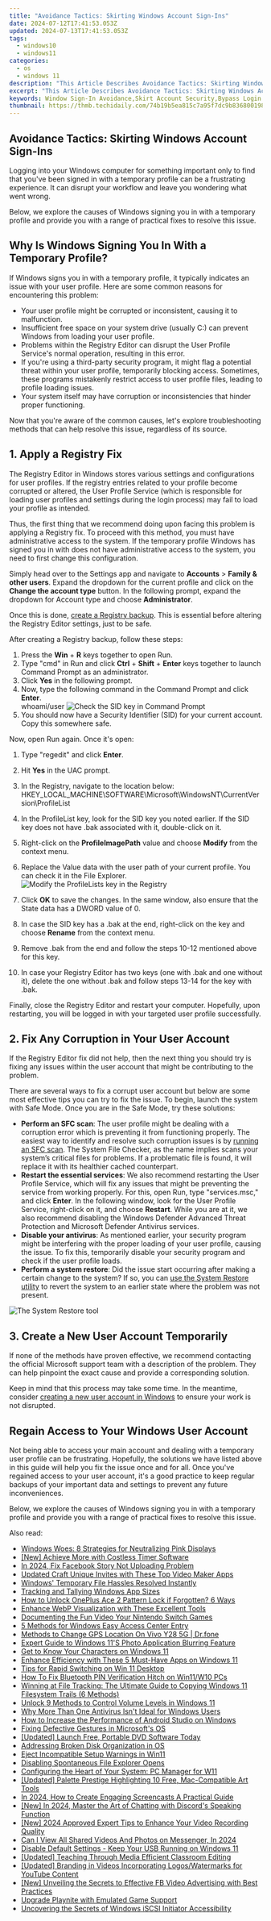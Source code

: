 ```yaml
---
title: "Avoidance Tactics: Skirting Windows Account Sign-Ins"
date: 2024-07-12T17:41:53.053Z
updated: 2024-07-13T17:41:53.053Z
tags:
  - windows10
  - windows11
categories:
  - os
  - windows 11
description: "This Article Describes Avoidance Tactics: Skirting Windows Account Sign-Ins"
excerpt: "This Article Describes Avoidance Tactics: Skirting Windows Account Sign-Ins"
keywords: Window Sign-In Avoidance,Skirt Account Security,Bypass Login Protocol,Evasion Access Tactics,Circumvent User Login,Dodge Registration Attempts,Sidestep Authentication Hurdles
thumbnail: https://thmb.techidaily.com/74b19b5ea815c7a95f7dc9b836800198030132a31b655195d0378ad85feb1cf9.jpg
---
```


## Avoidance Tactics: Skirting Windows Account Sign-Ins

 Logging into your Windows computer for something important only to find that you've been signed in with a temporary profile can be a frustrating experience. It can disrupt your workflow and leave you wondering what went wrong.

 Below, we explore the causes of Windows signing you in with a temporary profile and provide you with a range of practical fixes to resolve this issue.

## Why Is Windows Signing You In With a Temporary Profile?

If Windows signs you in with a temporary profile, it typically indicates an issue with your user profile. Here are some common reasons for encountering this problem:

* Your user profile might be corrupted or inconsistent, causing it to malfunction.
* Insufficient free space on your system drive (usually C:) can prevent Windows from loading your user profile.
* Problems within the Registry Editor can disrupt the User Profile Service's normal operation, resulting in this error.
* If you're using a third-party security program, it might flag a potential threat within your user profile, temporarily blocking access. Sometimes, these programs mistakenly restrict access to user profile files, leading to profile loading issues.
* Your system itself may have corruption or inconsistencies that hinder proper functioning.

 Now that you're aware of the common causes, let's explore troubleshooting methods that can help resolve this issue, regardless of its source.

## 1\. Apply a Registry Fix

 The Registry Editor in Windows stores various settings and configurations for user profiles. If the registry entries related to your profile become corrupted or altered, the User Profile Service (which is responsible for loading user profiles and settings during the login process) may fail to load your profile as intended.

 Thus, the first thing that we recommend doing upon facing this problem is applying a Registry fix. To proceed with this method, you must have administrative access to the system. If the temporary profile Windows has signed you in with does not have administrative access to the system, you need to first change this configuration.

 Simply head over to the Settings app and navigate to **Accounts** \> **Family & other users**. Expand the dropdown for the current profile and click on the **Change the account type** button. In the following prompt, expand the dropdown for Account type and choose **Administrator**.

 Once this is done, [create a Registry backup](https://www.makeuseof.com/tag/backup-restore-windows-registry/). This is essential before altering the Registry Editor settings, just to be safe.

 After creating a Registry backup, follow these steps:

1. Press the **Win** \+ **R** keys together to open Run.
2. Type "cmd" in Run and click **Ctrl** \+ **Shift** \+ **Enter** keys together to launch Command Prompt as an administrator.
3. Click **Yes** in the following prompt.
4. Now, type the following command in the Command Prompt and click **Enter**.  
whoami/user ![Check the SID key in Command Prompt](https://static1.makeuseofimages.com/wordpress/wp-content/uploads/2023/10/sid-key-cmd.jpg)
5. You should now have a Security Identifier (SID) for your current account. Copy this somewhere safe.

Now, open Run again. Once it's open:

1. Type "regedit" and click **Enter**.
2. Hit **Yes** in the UAC prompt.
3. In the Registry, navigate to the location below:  
HKEY_LOCAL_MACHINE\SOFTWARE\Microsoft\WindowsNT\CurrentVersion\ProfileList
4. In the ProfileList key, look for the SID key you noted earlier. If the SID key does not have .bak associated with it, double-click on it.
5. Right-click on the **ProfileImagePath** value and choose **Modify** from the context menu.

1. Replace the Value data with the user path of your current profile. You can check it in the File Explorer.  
![Modify the ProfileLists key in the Registry](https://static1.makeuseofimages.com/wordpress/wp-content/uploads/2023/10/sid-key-registry.jpg)
2. Click **OK** to save the changes. In the same window, also ensure that the State data has a DWORD value of 0\.
3. In case the SID key has a .bak at the end, right-click on the key and choose **Rename** from the context menu.
4. Remove .bak from the end and follow the steps 10-12 mentioned above for this key.
5. In case your Registry Editor has two keys (one with .bak and one without it), delete the one without .bak and follow steps 13-14 for the key with .bak.

 Finally, close the Registry Editor and restart your computer. Hopefully, upon restarting, you will be logged in with your targeted user profile successfully.

## 2\. Fix Any Corruption in Your User Account

 If the Registry Editor fix did not help, then the next thing you should try is fixing any issues within the user account that might be contributing to the problem.

 There are several ways to fix a corrupt user account but below are some most effective tips you can try to fix the issue. To begin, launch the system with Safe Mode. Once you are in the Safe Mode, try these solutions:

* **Perform an SFC scan**: The user profile might be dealing with a corruption error which is preventing it from functioning properly. The easiest way to identify and resolve such corruption issues is by [running an SFC scan](https://www.makeuseof.com/system-file-checker-sfc-windows/). The System File Checker, as the name implies scans your system’s critical files for problems. If a problematic file is found, it will replace it with its healthier cached counterpart.
* **Restart the essential services**: We also recommend restarting the User Profile Service, which will fix any issues that might be preventing the service from working properly. For this, open Run, type "services.msc," and click **Enter**. In the following window, look for the User Profile Service, right-click on it, and choose **Restart**. While you are at it, we also recommend disabling the Windows Defender Advanced Threat Protection and Microsoft Defender Antivirus services.
* **Disable your antivirus**: As mentioned earlier, your security program might be interfering with the proper loading of your user profile, causing the issue. To fix this, temporarily disable your security program and check if the user profile loads.
* **Perform a system restore**: Did the issue start occurring after making a certain change to the system? If so, you can [use the System Restore utility](https://www.makeuseof.com/tag/system-restore-factory-reset-work-windows-10/) to revert the system to an earlier state where the problem was not present.

![The System Restore tool](https://static0.makeuseofimages.com/wordpress/wp-content/uploads/2023/08/the-system-restore-tool.jpg)

## 3\. Create a New User Account Temporarily

 If none of the methods have proven effective, we recommend contacting the official Microsoft support team with a description of the problem. They can help pinpoint the exact cause and provide a corresponding solution.

 Keep in mind that this process may take some time. In the meantime, consider [creating a new user account in Windows](https://www.makeuseof.com/windows-11-create-local-user-account/) to ensure your work is not disrupted.

## Regain Access to Your Windows User Account

 Not being able to access your main account and dealing with a temporary user profile can be frustrating. Hopefully, the solutions we have listed above in this guide will help you fix the issue once and for all. Once you've regained access to your user account, it's a good practice to keep regular backups of your important data and settings to prevent any future inconveniences.

 Below, we explore the causes of Windows signing you in with a temporary profile and provide you with a range of practical fixes to resolve this issue.



<ins class="adsbygoogle"
      style="display:block"
      data-ad-client="ca-pub-7571918770474297"
      data-ad-slot="8358498916"
      data-ad-format="auto"
      data-full-width-responsive="true"></ins>
<span class="atpl-alsoreadstyle">Also read:</span>
<div><ul>
<li><a href="https://win11-tips.techidaily.com/windows-woes-8-strategies-for-neutralizing-pink-displays/"><u>Windows Woes: 8 Strategies for Neutralizing Pink Displays</u></a></li>
<li><a href="https://extra-resources.techidaily.com/new-achieve-more-with-costless-timer-software/"><u>[New] Achieve More with Costless Timer Software</u></a></li>
<li><a href="https://facebook-clips.techidaily.com/in-2024-fix-facebook-story-not-uploading-problem/"><u>In 2024, Fix Facebook Story Not Uploading Problem</u></a></li>
<li><a href="https://ai-vdieo-software.techidaily.com/updated-craft-unique-invites-with-these-top-video-maker-apps/"><u>Updated Craft Unique Invites with These Top Video Maker Apps</u></a></li>
<li><a href="https://win11-tips.techidaily.com/windows-temporary-file-hassles-resolved-instantly/"><u>Windows' Temporary File Hassles Resolved Instantly</u></a></li>
<li><a href="https://win11-tips.techidaily.com/tracking-and-tallying-windows-app-sizes/"><u>Tracking and Tallying Windows App Sizes</u></a></li>
<li><a href="https://easy-unlock-android.techidaily.com/how-to-unlock-oneplus-ace-2-pattern-lock-if-forgotten-6-ways-by-drfone-android/"><u>How to Unlock OnePlus Ace 2 Pattern Lock if Forgotten? 6 Ways</u></a></li>
<li><a href="https://win11-tips.techidaily.com/enhance-webp-visualization-with-these-excellent-tools/"><u>Enhance WebP Visualization with These Excellent Tools</u></a></li>
<li><a href="https://screen-recording.techidaily.com/documenting-the-fun-video-your-nintendo-switch-games/"><u>Documenting the Fun  Video Your Nintendo Switch Games</u></a></li>
<li><a href="https://win11-tips.techidaily.com/5-methods-for-windows-easy-access-center-entry/"><u>5 Methods for Windows Easy Access Center Entry</u></a></li>
<li><a href="https://fake-location.techidaily.com/methods-to-change-gps-location-on-vivo-y28-5g-drfone-by-drfone-virtual-android/"><u>Methods to Change GPS Location On Vivo Y28 5G | Dr.fone</u></a></li>
<li><a href="https://win11-tips.techidaily.com/expert-guide-to-windows-11s-photo-application-blurring-feature/"><u>Expert Guide to Windows 11'S Photo Application Blurring Feature</u></a></li>
<li><a href="https://win11-tips.techidaily.com/get-to-know-your-characters-on-windows-11/"><u>Get to Know Your Characters on Windows 11</u></a></li>
<li><a href="https://win11-tips.techidaily.com/enhance-efficiency-with-these-5-must-have-apps-on-windows-11/"><u>Enhance Efficiency with These 5 Must-Have Apps on Windows 11</u></a></li>
<li><a href="https://win11-tips.techidaily.com/tips-for-rapid-switching-on-win-11-desktop/"><u>Tips for Rapid Switching on Win 11 Desktop</u></a></li>
<li><a href="https://win11-tips.techidaily.com/how-to-fix-bluetooth-pin-verification-hitch-on-win11w10-pcs/"><u>How To Fix Bluetooth PIN Verification Hitch on Win11/W10 PCs</u></a></li>
<li><a href="https://win11-tips.techidaily.com/winning-at-file-tracking-the-ultimate-guide-to-copying-windows-11-filesystem-trails-6-methods/"><u>Winning at File Tracking: The Ultimate Guide to Copying Windows 11 Filesystem Trails (6 Methods)</u></a></li>
<li><a href="https://win11-tips.techidaily.com/unlock-9-methods-to-control-volume-levels-in-windows-11/"><u>Unlock 9 Methods to Control Volume Levels in Windows 11</u></a></li>
<li><a href="https://win11-tips.techidaily.com/why-more-than-one-antivirus-isnt-ideal-for-windows-users/"><u>Why More Than One Antivirus Isn't Ideal for Windows Users</u></a></li>
<li><a href="https://win11-tips.techidaily.com/how-to-increase-the-performance-of-android-studio-on-windows/"><u>How to Increase the Performance of Android Studio on Windows</u></a></li>
<li><a href="https://win11-tips.techidaily.com/fixing-defective-gestures-in-microsofts-os/"><u>Fixing Defective Gestures in Microsoft's OS</u></a></li>
<li><a href="https://extra-guidance.techidaily.com/updated-launch-free-portable-dvd-software-today/"><u>[Updated] Launch Free, Portable DVD Software Today</u></a></li>
<li><a href="https://win11-tips.techidaily.com/addressing-broken-disk-organization-in-os/"><u>Addressing Broken Disk Organization in OS</u></a></li>
<li><a href="https://win11-tips.techidaily.com/eject-incompatible-setup-warnings-in-win11/"><u>Eject Incompatible Setup Warnings in Win11</u></a></li>
<li><a href="https://win11-tips.techidaily.com/disabling-spontaneous-file-explorer-opens/"><u>Disabling Spontaneous File Explorer Opens</u></a></li>
<li><a href="https://win11-tips.techidaily.com/configuring-the-heart-of-your-system-pc-manager-for-w11/"><u>Configuring the Heart of Your System: PC Manager for W11</u></a></li>
<li><a href="https://extra-support.techidaily.com/updated-palette-prestige-highlighting-10-free-mac-compatible-art-tools/"><u>[Updated] Palette Prestige  Highlighting 10 Free, Mac-Compatible Art Tools</u></a></li>
<li><a href="https://screen-sharing-recording.techidaily.com/in-2024-how-to-create-engaging-screencasts-a-practical-guide/"><u>In 2024, How to Create Engaging Screencasts  A Practical Guide</u></a></li>
<li><a href="https://discord-videos.techidaily.com/new-in-2024-master-the-art-of-chatting-with-discords-speaking-function/"><u>[New] In 2024, Master the Art of Chatting with Discord's Speaking Function</u></a></li>
<li><a href="https://video-capture.techidaily.com/new-2024-approved-expert-tips-to-enhance-your-video-recording-quality/"><u>[New] 2024 Approved  Expert Tips to Enhance Your Video Recording Quality</u></a></li>
<li><a href="https://facebook-video-recording.techidaily.com/can-i-view-all-shared-videos-and-photos-on-messenger-in-2024/"><u>Can I View All Shared Videos And Photos on Messenger, In 2024</u></a></li>
<li><a href="https://win11-tips.techidaily.com/disable-default-settings-keep-your-usb-running-on-windows-11/"><u>Disable Default Settings - Keep Your USB Running on Windows 11</u></a></li>
<li><a href="https://some-approaches.techidaily.com/updated-teaching-through-media-efficient-classroom-editing/"><u>[Updated] Teaching Through Media  Efficient Classroom Editing</u></a></li>
<li><a href="https://youtube-clips.techidaily.com/updated-branding-in-videos-incorporating-logoswatermarks-for-youtube-content/"><u>[Updated] Branding in Videos  Incorporating Logos/Watermarks for YouTube Content</u></a></li>
<li><a href="https://facebook-video-recording.techidaily.com/new-unveiling-the-secrets-to-effective-fb-video-advertising-with-best-practices/"><u>[New] Unveiling the Secrets to Effective FB Video Advertising with Best Practices</u></a></li>
<li><a href="https://win11-tips.techidaily.com/upgrade-playnite-with-emulated-game-support/"><u>Upgrade Playnite with Emulated Game Support</u></a></li>
<li><a href="https://win11-tips.techidaily.com/uncovering-the-secrets-of-windows-iscsi-initiator-accessibility/"><u>Uncovering the Secrets of Windows iSCSI Initiator Accessibility</u></a></li>
</ul></div>
